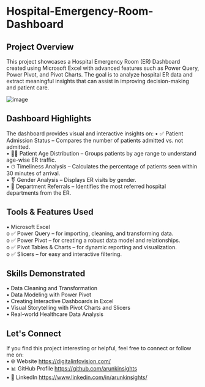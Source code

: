 # Hospital-Emergency-Room-Dashboard
## Project Overview
This project showcases a Hospital Emergency Room (ER) Dashboard created using Microsoft Excel with advanced features such as Power Query, Power Pivot, and Pivot Charts. The goal is to analyze hospital ER data and extract meaningful insights that can assist in improving decision-making and patient care.

![image](https://github.com/user-attachments/assets/ef64b60f-e8eb-48a0-9adb-22fdfd738d23)


## Dashboard Highlights 
The dashboard provides visual and interactive insights on:
•	✅ Patient Admission Status – Compares the number of patients admitted vs. not admitted. <br />
•	🧒👵 Patient Age Distribution – Groups patients by age range to understand age-wise ER traffic. <br />
•	⏱ Timeliness Analysis – Calculates the percentage of patients seen within 30 minutes of arrival. <br />
•	⚧ Gender Analysis – Displays ER visits by gender. <br />
•	🏥 Department Referrals – Identifies the most referred hospital departments from the ER. <br />

## Tools & Features Used

•	Microsoft Excel <br />
o	✅ Power Query – for importing, cleaning, and transforming data.<br />
o	✅ Power Pivot – for creating a robust data model and relationships. <br />
o	✅ Pivot Tables & Charts – for dynamic reporting and visualization. <br />
o	✅ Slicers – for easy and interactive filtering. <br />

## Skills Demonstrated 
•	Data Cleaning and Transformation <br />
•	Data Modeling with Power Pivot <br />
•	Creating Interactive Dashboards in Excel <br />
•	Visual Storytelling with Pivot Charts and Slicers <br />
•	Real-world Healthcare Data Analysis <br />

## Let's Connect
If you find this project interesting or helpful, feel free to connect or follow me on: <br />
•	🌐 Website https://digitalinfovision.com/ <br />
•	📊 GitHub Profile https://github.com/arunkinsights <br />
•	💼 LinkedIn https://www.linkedin.com/in/arunkinsights/ <br />


